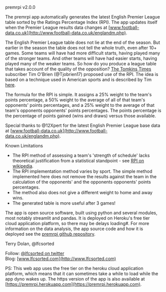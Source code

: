 premrpi v2.0.0

The premrpi app automatically generates the latest English Premier League table sorted by the Ratings Percentage Index (RPI).
The app updates itself when the Premier League results data changes at [www.football-data.co.uk](http://www.football-data.co.uk/englandm.php). 
 
The English Premier League table does not lie at the end of the season.
But earlier in the season the table does not tell the whole truth, even after 10+ games.
Some teams will have had more difficult starts, having played many of the stronger teams.
And other teams will have had easier starts, having played many of the weaker teams.
So how do you produce a league table that takes account of the quality of the opposition?
[The Tomkins Times](https://tomkinstimes.com/) subscriber Tim O'Brien (@Tjobrien17) proposed use of the RPI.
The idea is based on a technique used in American sports and is described by Tim [here](https://tomkinstimes.com/2016/11/comment-of-the-month-october-2016/).
        
The formula for the RPI is simple.
It assigns a 25% weight to the team's points percentage, a 50% weight to the average of all of that team's opponents' points percentages, and a 25% weight to the average of that team's opponents opponents' points percentages.
The points percentage is the percentage of points gained (wins and draws) versus those available.
        
Special thanks to @12Xpert for the latest English Premier League base data at [www.football-data.co.uk](http://www.football-data.co.uk/englandm.php).
        
Known Limitations
- The RPI method of assessing a team's 'strength of schedule' lacks theoretical justification from a statistical standpoint - see [RPI on wikipedia](https://en.wikipedia.org/wiki/Rating_Percentage_Index).
- The RPI implementation method varies by sport. The simple method implemented here does not remove the results against the team in the calculation of the opponents' and the opponents opponents' points percentages.
- The method also does not give a different weight to home and away wins.
- The generated table is more useful after 3 games! 

The app is open source software, built using python and several modules, most notably streamlit and pandas.
It is deployed on Heroku's free tier cloud application platform, so there may be delays loading#.
For more information on the data analysis, the app source code and how it is deployed see the [premrpi github repository](https://github.com/terrydolan/premrpi).        

Terry Dolan, @lfcsorted

Follow: [@lfcsorted on twitter](https://twitter.com/lfcsorted)  
Blog: [www.lfcsorted.com](http://www.lfcsorted.com)
  
  
PS: This web app uses the free tier on the heroku cloud application platform, which means that it can sometimes take a while to load while the app dyno wakes up. The https version of the app is also available at [https://premrpi.herokuapp.com](https://premrpi.herokuapp.com).